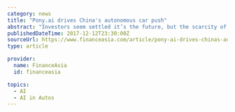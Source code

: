 ```yaml
---
category: news
title: "Pony.ai drives China's autonomous car push"
abstract: "Investors seem settled it’s the future, but the scarcity of AI scientists capable of developing and managing a robust autonomous driving system means they have to bet on the best tech teams they can find in order to win the autonomy race. One such ..."
publishedDateTime: 2017-12-12T23:30:00Z
sourceUrl: https://www.financeasia.com/article/pony-ai-drives-chinas-autonomous-car-push/441613
type: article

provider:
  name: FinanceAsia
  id: financeasia

topics:
  - AI
  - AI in Autos
---
```

